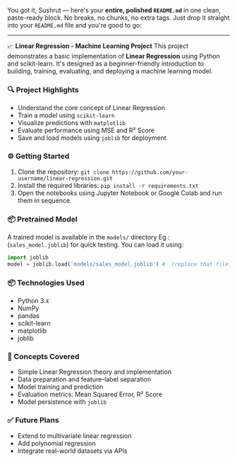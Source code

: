 You got it, Sushrut — here's your **entire, polished `README.md`** in one clean, paste-ready block. No breaks, no chunks, no extra tags. Just drop it straight into your `README.md` file and you're good to go:

---

📈 **Linear Regression - Machine Learning Project**
This project demonstrates a basic implementation of **Linear Regression** using Python and scikit-learn. It's designed as a beginner-friendly introduction to building, training, evaluating, and deploying a machine learning model.

### 🔍 Project Highlights

* Understand the core concept of Linear Regression
* Train a model using `scikit-learn`
* Visualize predictions with `matplotlib`
* Evaluate performance using MSE and R² Score
* Save and load models using `joblib` for deployment

### ⚙️ Getting Started

1. Clone the repository:
   `git clone https://github.com/your-username/linear-regression.git`
2. Install the required libraries:
   `pip install -r requirements.txt`
3. Open the notebooks using Jupyter Notebook or Google Colab and run them in sequence.

### 📦 Pretrained Model

A trained model is available in the `models/` directory Eg : (`sales_model.joblib`) for quick testing. You can load it using:

```python
import joblib
model = joblib.load('models/sales_model.joblib') #  (replace that file name with the desired model)
```

### 📦 Technologies Used

* Python 3.x
* NumPy
* pandas
* scikit-learn
* matplotlib
* joblib

### 🧠 Concepts Covered

* Simple Linear Regression theory and implementation
* Data preparation and feature-label separation
* Model training and prediction
* Evaluation metrics: Mean Squared Error, R² Score
* Model persistence with `joblib`

### ✅ Future Plans

* Extend to multivariate linear regression
* Add polynomial regression
* Integrate real-world datasets via APIs


